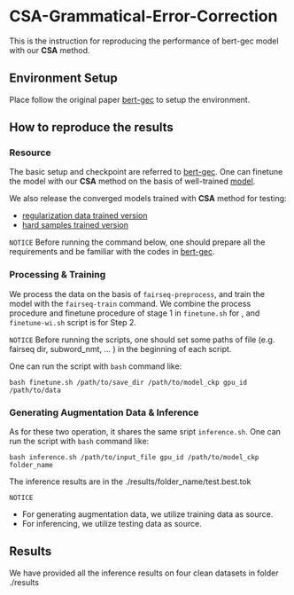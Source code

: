 # CSA-Grammatical-Error-Correction
This is the instruction for reproducing the performance of bert-gec model with our **CSA** method.

## Environment Setup
Place follow the original paper [bert-gec](https://github.com/kanekomasahiro/bert-gec) to setup the environment.


## How to reproduce the results
### Resource
The basic setup and checkpoint are referred to [bert-gec](https://github.com/kanekomasahiro/bert-gec).
One can finetune the model with our **CSA** method on the basis of well-trained [model](https://drive.google.com/drive/folders/1h_r46EswcT1q75qwje6h6yJpOxzAG8gP?usp=sharing). 

We also release the converged models trained with **CSA** method for testing:
 - [regularization data trained version]()
 - [hard samples trained version]()

`NOTICE`
Before running the command below, one should prepare all the requirements and be familiar with the codes in [bert-gec](https://github.com/kanekomasahiro/bert-gec).


### Processing & Training
We process the data on the basis of `fairseq-preprocess`, and train the model with the `fairseq-train` command. We combine the process procedure and finetune procedure of stage 1 in  `finetune.sh` for , and `finetune-wi.sh` script is for Step 2. 

`NOTICE` Before running the scripts, one should set some paths of file (e.g. fairseq dir, subword_nmt, ... ) in the beginning of each script.

One can run the script with `bash` command like:
```
bash finetune.sh /path/to/save_dir /path/to/model_ckp gpu_id /path/to/data
```
### Generating Augmentation Data & Inference
As for these two operation, it shares the same sript `inference.sh`.
One can run the script with `bash` command like:
```
bash inference.sh /path/to/input_file gpu_id /path/to/model_ckp folder_name
```

The inference results are in the ./results/folder_name/test.best.tok

`NOTICE`
- For generating augmentation data, we utilize training data as source. 
- For inferencing, we utilize testing data as source.

## Results
We have provided all the inference results on four clean datasets in folder ./results







